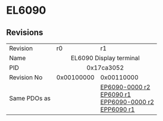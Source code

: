 # EL6090

## Revisions
<table>
<tr>
<td>Revision</td>
<td>r0</td>
<td>r1</td>
</tr>
<tr>
<td>Name</td>
<td colspan=2 align="center">EL6090 Display terminal</td>
</tr>
<tr>
<td>PID</td>
<td colspan=2 align="center">0x17ca3052</td>
</tr>
<tr>
<td>Revision No</td>
<td>0x00100000</td>
<td>0x00110000</td>
</tr>
<tr>
<td>Same PDOs as</td>
<td></td>
<td><a href="EP6090-0000.md">EP6090-0000 r2</a><br/><a href="EP6090.md">EP6090 r1</a><br/><a href="EPP6090-0000.md">EPP6090-0000 r2</a><br/><a href="EPP6090.md">EPP6090 r1</a></td>
</tr>
</table>
